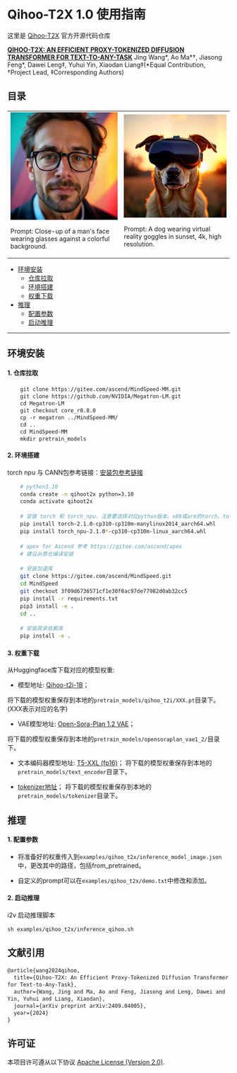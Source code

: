 # Qihoo-T2X 1.0 使用指南

<p align="left"></p>

这里是 [Qihoo-T2X](https://360cvgroup.github.io/Qihoo-T2X/) 官方开源代码仓库

**[QIHOO-T2X: AN EFFICIENT PROXY-TOKENIZED DIFFUSION TRANSFORMER FOR TEXT-TO-ANY-TASK](https://arxiv.org/pdf/2409.04005)**  Jing Wang*, Ao Ma*†, Jiasong Feng*, Dawei Leng‡, Yuhui Yin, Xiaodan Liang‡(*Equal Contribution, †Project Lead, ‡Corresponding Authors)

## 目录

<table border="0" style="width: 100%; text-align: left; margin-top: 20px;">
  <tr>
      <td>
          <img src="2.png" width="800"></img>
          <p>Prompt: Close-up of a man's face wearing glasses against a colorful background.</p>
      </td>
      <td>
          <img src="1.png" width="800"></img>
          <p>Prompt: A dog wearing virtual reality goggles in sunset, 4k, high resolution.</p>
      </td>
  </tr>
</table>

- [环境安装](#jump1)
  - [仓库拉取](#jump1.1)
  - [环境搭建](#jump1.2)
  - [权重下载](#jump1.3)
- [推理](#jump2)
  - [配置参数](#jump2.1)
  - [启动推理](#jump2.2)

---
<a id="jump1"></a>

## 环境安装

<a id="jump1.1"></a>

#### 1. 仓库拉取

```shell
    git clone https://gitee.com/ascend/MindSpeed-MM.git 
    git clone https://github.com/NVIDIA/Megatron-LM.git
    cd Megatron-LM
    git checkout core_r0.8.0
    cp -r megatron ../MindSpeed-MM/
    cd ..
    cd MindSpeed-MM
    mkdir pretrain_models
```

<a id="jump1.2"></a>

#### 2. 环境搭建

torch npu 与 CANN包参考链接：[安装包参考链接](https://support.huawei.com/enterprise/zh/ascend-computing/cann-pid-251168373/software)

```bash
    # python3.10
    conda create -n qihoot2x python=3.10
    conda activate qihoot2x

    # 安装 torch 和 torch_npu，注意要选择对应python版本、x86或arm的torch、torch_npu及apex包
    pip install torch-2.1.0-cp310-cp310m-manylinux2014_aarch64.whl 
    pip install torch_npu-2.1.0*-cp310-cp310m-linux_aarch64.whl
    
    # apex for Ascend 参考 https://gitee.com/ascend/apex
    # 建议从原仓编译安装

    # 安装加速库
    git clone https://gitee.com/ascend/MindSpeed.git
    cd MindSpeed
    git checkout 3f09d6736571cf1e30f8ac97de77982d0ab32cc5
    pip install -r requirements.txt 
    pip3 install -e .
    cd ..

    # 安装其余依赖库
    pip install -e .
```

<a id="jump1.3"></a>

#### 3. 权重下载

从Huggingface库下载对应的模型权重:

- 模型地址: [Qihoo-t2i-1B](https://huggingface.co/qihoo360/Qihoo-T2X/tree/main)；

 将下载的模型权重保存到本地的`pretrain_models/qihoo_t2i/XXX.pt`目录下。(XXX表示对应的名字)

- VAE模型地址: [Open-Sora-Plan 1.2 VAE](https://huggingface.co/LanguageBind/Open-Sora-Plan-v1.2.0/tree/main/vae)；

 将下载的模型权重保存到本地的`pretrain_models/opensoraplan_vae1_2/`目录下。

- 文本编码器模型地址: [T5-XXL (fp16)](https://huggingface.co/alibaba-pai/EasyAnimateV2-XL-2-512x512/tree/main/text_encoder)；
 将下载的模型权重保存到本地的`pretrain_models/text_encoder`目录下。

- [tokenizer地址](https://huggingface.co/alibaba-pai/EasyAnimateV2-XL-2-512x512/tree/main/tokenizer)；
 将下载的模型权重保存到本地的`pretrain_models/tokenizer`目录下。

## 推理

<a id="jump2.1"></a>

#### 1. 配置参数

- 将准备好的权重传入到`examples/qihoo_t2x/inference_model_image.json`中，更改其中的路径，包括from_pretrained。

- 自定义的prompt可以在`examples/qihoo_t2x/demo.txt`中修改和添加。

<a id="jump2.2"></a>

#### 2. 启动推理

i2v 启动推理脚本

```shell
sh examples/qihoo_t2x/inference_qihoo.sh
```

## 文献引用

```
@article{wang2024qihoo,
  title={Qihoo-T2X: An Efficient Proxy-Tokenized Diffusion Transformer for Text-to-Any-Task},
  author={Wang, Jing and Ma, Ao and Feng, Jiasong and Leng, Dawei and Yin, Yuhui and Liang, Xiaodan},
  journal={arXiv preprint arXiv:2409.04005},
  year={2024}
}
```

## 许可证

本项目许可遵从以下协议 [Apache License (Version 2.0)](https://github.com/modelscope/modelscope/blob/master/LICENSE).
